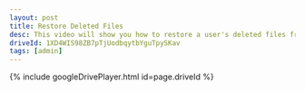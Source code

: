 ```yaml
---
layout: post
title: Restore Deleted Files
desc: This video will show you how to restore a user's deleted files from *different drives*.
driveId: 1XD4WIS98ZB7pTjUodbqytbYguTpySKav
tags: [admin]
---
```


{% include googleDrivePlayer.html id=page.driveId %}
